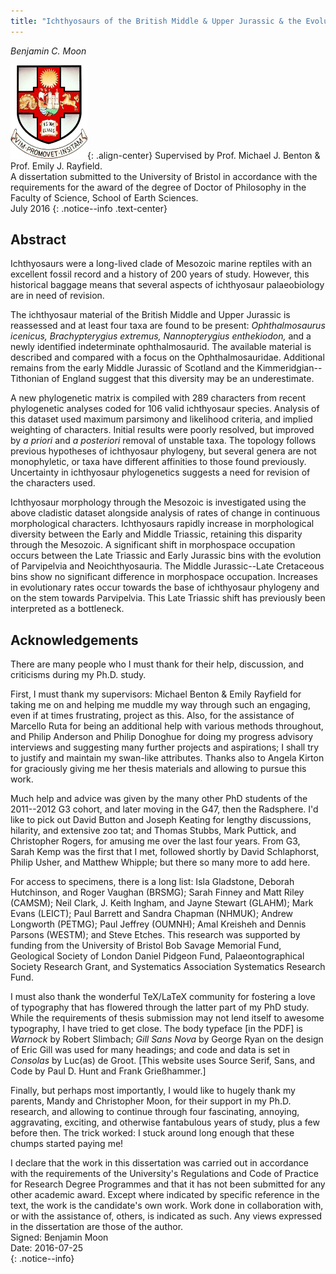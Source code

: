 ```yaml
---
title: "Ichthyosaurs of the British Middle & Upper Jurassic & the Evolution of Ichthyosaurs"
---
```


*Benjamin C. Moon*

![image-right](/assets/images/thesis/fig-UoBCoA.png){: .align-center}
Supervised by Prof. Michael J. Benton & Prof. Emily J. Rayfield.    
A dissertation submitted to the University of Bristol in accordance with the
requirements for the award of the degree of Doctor of Philosophy in the Faculty
of Science, School of Earth Sciences.    
July 2016
{: .notice--info .text-center}

## Abstract 

Ichthyosaurs were a long-lived clade of Mesozoic marine reptiles with an
excellent fossil record and a history of 200 years of study. However,
this historical baggage means that several aspects of ichthyosaur
palaeobiology are in need of revision.

The ichthyosaur material of the British Middle and Upper Jurassic is
reassessed and at least four taxa are found to be present:
*Ophthalmosaurus icenicus, Brachypterygius extremus, Nannopterygius
enthekiodon,* and a newly identified indeterminate ophthalmosaurid. The
available material is described and compared with a focus on the
Ophthalmosauridae. Additional remains from the early Middle Jurassic of
Scotland and the Kimmeridgian--Tithonian of England suggest that this
diversity may be an underestimate.

A new phylogenetic matrix is compiled with 289 characters from recent
phylogenetic analyses coded for 106 valid ichthyosaur species. Analysis
of this dataset used maximum parsimony and likelihood criteria, and
implied weighting of characters. Initial results were poorly resolved,
but improved by *a priori* and *a posteriori* removal of unstable taxa.
The topology follows previous hypotheses of ichthyosaur phylogeny, but
several genera are not monophyletic, or taxa have different affinities
to those found previously. Uncertainty in ichthyosaur phylogenetics
suggests a need for revision of the characters used.

Ichthyosaur morphology through the Mesozoic is investigated using the
above cladistic dataset alongside analysis of rates of change in
continuous morphological characters. Ichthyosaurs rapidly increase in
morphological diversity between the Early and Middle Triassic, retaining
this disparity through the Mesozoic. A significant shift in morphospace
occupation occurs between the Late Triassic and Early Jurassic bins with
the evolution of Parvipelvia and Neoichthyosauria. The Middle
Jurassic--Late Cretaceous bins show no significant difference in
morphospace occupation. Increases in evolutionary rates occur towards
the base of ichthyosaur phylogeny and on the stem towards Parvipelvia.
This Late Triassic shift has previously been interpreted as a
bottleneck.

## Acknowledgements

There are many people who I must thank for their help, discussion, and
criticisms during my Ph.D. study.

First, I must thank my supervisors: Michael Benton & Emily Rayfield for
taking me on and helping me muddle my way through such an engaging, even
if at times frustrating, project as this. Also, for the assistance of
Marcello Ruta for being an additional help with various methods
throughout, and Philip Anderson and Philip Donoghue for doing my
progress advisory interviews and suggesting many further projects and
aspirations; I shall try to justify and maintain my swan-like
attributes. Thanks also to Angela Kirton for graciously giving me her
thesis materials and allowing to pursue this work.

Much help and advice was given by the many other PhD students of the
2011--2012 G3 cohort, and later moving in the G47, then the Radsphere.
I'd like to pick out David Button and Joseph Keating for lengthy
discussions, hilarity, and extensive zoo tat; and Thomas Stubbs, Mark
Puttick, and Christopher Rogers, for amusing me over the last four
years. From G3, Sarah Kemp was the first that I met, followed shortly by
David Schlaphorst, Philip Usher, and Matthew Whipple; but there so many
more to add here.

For access to specimens, there is a long list: Isla Gladstone, Deborah
Hutchinson, and Roger Vaughan (BRSMG); Sarah Finney and Matt Riley
(CAMSM); Neil Clark, J. Keith Ingham, and Jayne Stewart (GLAHM); Mark
Evans (LEICT); Paul Barrett and Sandra Chapman (NHMUK); Andrew Longworth
(PETMG); Paul Jeffrey (OUMNH); Amal Kreisheh and Dennis Parsons (WESTM);
and Steve Etches. This research was supported by funding from the
University of Bristol Bob Savage Memorial Fund, Geological Society of
London Daniel Pidgeon Fund, Palaeontographical Society Research Grant,
and Systematics Association Systematics Research Fund.

I must also thank the wonderful TeX/LaTeX community for fostering a love of
typography that has flowered through the latter part of my PhD study. While the
requirements of thesis submission may not lend itself to awesome typography, I
have tried to get close. The body typeface [in the PDF] is *Warnock* by Robert
Slimbach; _Gill Sans Nova_ by George Ryan on the design of Eric Gill was used
for many headings; and code and data is set in _Consolas_ by Luc(as) de Groot.
[This website uses Source Serif, Sans, and Code by Paul D. Hunt and Frank
Grießhammer.]

Finally, but perhaps most importantly, I would like to hugely thank my
parents, Mandy and Christopher Moon, for their support in my Ph.D.
research, and allowing to continue through four fascinating, annoying,
aggravating, exciting, and otherwise fantabulous years of study, plus a
few before then. The trick worked: I stuck around long enough that these
chumps started paying me!

I declare that the work in this dissertation was carried out in
accordance with the requirements of the University's Regulations and
Code of Practice for Research Degree Programmes and that it has not been
submitted for any other academic award. Except where indicated by
specific reference in the text, the work is the candidate's own work.
Work done in collaboration with, or with the assistance of, others, is
indicated as such. Any views expressed in the dissertation are those of
the author.    
Signed: Benjamin Moon    
Date: 2016-07-25    
{: .notice--info}
